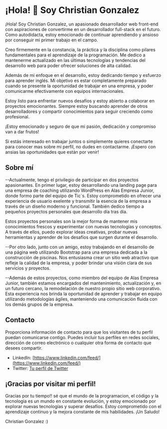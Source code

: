 # ¡Hola! 👋 Soy Christian Gonzalez

¡Hola! Soy Christian Gonzalez, un apasionado desarrollador web front-end con aspiraciones de convertirme en un desarrollador full-stack en el futuro. Como autodidacta, estoy emocionado de continuar aprendiendo y ansioso por conseguir mi primer trabajo en el campo.

Creo firmemente en la constancia, la práctica y la disciplina como pilares fundamentales para el aprendizaje de la programación. Me dedico a mantenerme actualizado en las últimas tecnologías y tendencias del desarrollo web para poder ofrecer soluciones de alta calidad.

Además de mi enfoque en el desarrollo, estoy dedicando tiempo y esfuerzo para aprender inglés. Mi objetivo es estar completamente preparado cuando se presente la oportunidad de trabajar en una empresa, y poder comunicarme efectivamente con equipos internacionales.

Estoy listo para enfrentar nuevos desafíos y estoy abierto a colaborar en proyectos emocionantes. Siempre estoy buscando aprender de otros desarrolladores y compartir conocimientos para seguir creciendo como profesional.

¡Estoy emocionado y seguro de que mi pasión, dedicación y compromiso van a dar frutos!

Si estás interesado en trabajar juntos o simplemente quieres conectarte para conocer mas sobre mi perfil, no dudes en contactarme. ¡Espero con ansias las oportunidades que están por venir!


## Sobre mí 
--Actualmente, tengo el privilegio de participar en dos proyectos apasionantes. En primer lugar, estoy desarrollando una landing page para una empresa de coaching utilizando WordPress en Alas Empresa Junior, donde formo parte del equipo de Tic´s. Estoy comprometido en ofrecer una experiencia de usuario exelente y transmitir la esencia de la empresa a través de un diseño moderno y funcional. También dedico tiempo a pequeños proyectos personales que desarrollo día tras día.

Estos proyectos personales son la mejor forma de mantener mis conocimientos frescos y experimentar con nuevas tecnologías y conceptos. A través de ellos, puedo explorar ideas creativas, probar nuevas herramientas y aprender de los desafíos que surgen durante el desarrollo.

--Por otro lado, junto con un amigo, estoy trabajando en el desarrollo de una página web utilizando Bootstrap para una empresa dedicada a la construcción de piscinas. Nos entusiasma crear un sitio web atractivo que refleje la calidad de la empresa, y poder brindar una visión clara de sus servicios y proyectos.

--Además de estos proyectos, como miembro del equipo de Alas Empresa Junior, también estamos encargados del mantenimiento, actualización y, en un futuro cercano, la remodelación de nuestro propio sitio web corporativo. Esta experiencia nos brinda la oportunidad de aprender y trabajar en equipo utilizando metodologías ágiles, manteniendo una comunicación fluida con los demás grupos de la empresa.




## Contacto

Proporciona información de contacto para que los visitantes de tu perfil puedan comunicarse contigo. Puedes incluir tus perfiles en redes sociales, dirección de correo electrónico o cualquier otra forma de contacto que desees compartir.

- LinkedIn: [https://www.linkedin.com/feed/](https://www.linkedin.com/feed/)
- Twitter: [Tu perfil de Twitter](https://twitter.com/ChristianG099)


## ¡Gracias por visitar mi perfil!
Gracias por tu tiempo!! sé que el mundo de la programacion, el código y la tecnologia es un mundo en constante evolución, y estoy emocionado por explorar nuevas tecnologías y superar desafíos. Estoy comprometido con el aprendizaje continuo y la mejora constante de mis habilidades.
¡Un Saludo!

Christian Gonzalez :)
